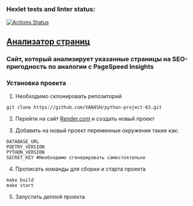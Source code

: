 ### Hexlet tests and linter status:
[![Actions Status](https://github.com/VAN4SH/python-project-83/actions/workflows/hexlet-check.yml/badge.svg)](https://github.com/VAN4SH/python-project-83/actions)

## [Анализатор страниц](https://python-project-83-jokk.onrender.com)
### Cайт, который анализирует указанные страницы на SEO-пригодность по аналогии с PageSpeed Insights

### Установка проекта

1. Необходимо склонировать репозиторий

```shell
git clone https://github.com/VAN4SH/python-project-83.git
```

2. Перейти на сайт [Render.com](https://render.com/) и создать новый проект

3. Добавить на новый проект переменные окружения такие как:

```shell
DATABASE_URL
POETRY_VERSION
PYTHON_VERSION
SECRET_KEY #Необходимо сгенерировать самостоятельно
```

4. Прописать команды для сборки и старта проекта

```shell
make build
make start
```

5. Запустить деплой проекта

